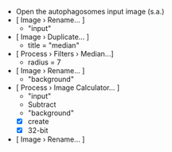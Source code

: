 - Open the autophagosomes input image (s.a.)
- [ Image › Rename... ]
  - "input"
- [ Image › Duplicate... ]
  - title = "median"
- [ Process › Filters › Median...]
  - radius = 7
- [ Image › Rename... ]
  - "background"
- [ Process › Image Calculator... ]
  - "input"
  - Subtract
  - "background"
  - [X] create
  - [X] 32-bit
- [ Image › Rename... ]
